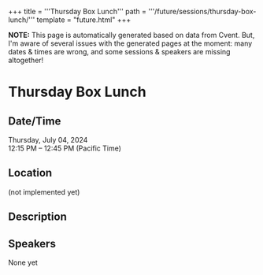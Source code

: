 +++
title = '''Thursday Box Lunch'''
path = '''/future/sessions/thursday-box-lunch/'''
template = "future.html"
+++

<p class="todo">
<strong>NOTE:</strong> This page is automatically generated based on data from Cvent.
But, I'm aware of several issues with the generated pages at the moment:
many dates & times are wrong, and some sessions & speakers are missing altogether!
</p>

<h1>Thursday Box Lunch</h1>
<h2>Date/Time</h2>
<p>Thursday, July 04, 2024<br>
12:15 PM – 12:45 PM (Pacific Time)</p>
<h2>Location</h2>
(not implemented yet)
<h2>Description</h2>

<h2>Speakers</h2>
<p>None yet</p>

